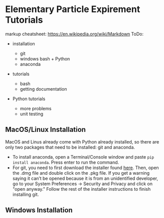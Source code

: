 # Elementary Particle Expirement Tutorials
markup cheatsheet: https://en.wikipedia.org/wiki/Markdown
ToDo:
* installation
  * git
  * windows bash + Python
  * anaconda

* tutorials
  * bash
  * getting documentation

* Python tutorials
  * more problems
  * unit testing

## MacOS/Linux Installation
MacOS and Linus already come with Python already installed, so there are only two packages that need to be installed: git and anaconda.
* To install anaconda, open a Terminal/Console window and paste ```pip install anaconda```. Press enter to run the command.  
* For git, you need to first download the installer found [here](https://git-scm.com/downloads). Then, open the .dmg file and double click on the .pkg file. If you get a warning saying it can’t be opened because it is from an unidentified developer, go to your System Preferences -> Security and Privacy and click on "open anyway." Follow the rest of the installer instructions to finish installing git.

## Windows Installation
